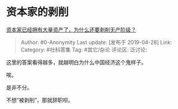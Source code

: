 # 资本家的剥削
[资本家已经拥有大量资产了，为什么还要剥削无产阶级？](https://www.zhihu.com/question/320073567/answer/665584664)

> Author: #0-Anonymity
> Last update: [发布于 2019-04-28]
> Link:
> Category: #社科答集
> Tag: #其它/杂论
> 评论区:
> 泛讨论:

这里的答案看得越多，就越明白为什么中国经济这个鬼样子。

唉。

是非不分。

不想“被剥削”，那就辞职呗。
